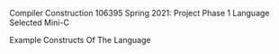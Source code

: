Compiler Construction 106395 Spring 2021: Project Phase 1
Language Selected
Mini-C

Example Constructs Of The Language